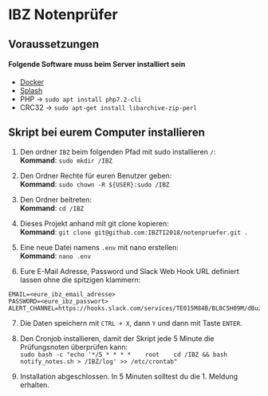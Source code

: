 # IBZ Notenprüfer
## Voraussetzungen
#### Folgende Software muss beim Server installiert sein
- [Docker](https://www.digitalocean.com/community/tutorials/so-installieren-und-verwenden-sie-docker-auf-ubuntu-18-04-de "Docker")
- [Splash](https://splash.readthedocs.io/en/stable/install.html#linux-docker)
- PHP -> `sudo apt install php7.2-cli`
- CRC32 -> `sudo apt-get install libarchive-zip-perl`

## Skript bei eurem Computer installieren
1.  Den ordner `IBZ` beim folgenden Pfad mit sudo installieren `/`:  
**Kommand**: `sudo mkdir /IBZ`  

2. Den Ordner Rechte für euren Benutzer geben:  
**Kommand**: `sudo chown -R ${USER}:sudo /IBZ`  

3. Den Ordner beitreten:  
**Kommand**: `cd /IBZ`  
  
4.  Dieses Projekt anhand mit git clone kopieren:  
**Kommand**: `git clone git@github.com:IBZTI2018/notenpruefer.git .`  
  
5. Eine neue Datei namens `.env` mit nano erstellen:  
**Kommand**: `nano .env`  
  
6. Eure E-Mail Adresse, Password und Slack Web Hook URL definiert lassen ohne die spitzigen klammern:  
```
EMAIL=<eure_ibz_email_adresse>
PASSWORD=<eure_ibz_passwort>
ALERT_CHANNEL=https://hooks.slack.com/services/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
```  

7. Die Daten speichern mit `CTRL + X`, dann `Y` und dann mit Taste `ENTER`.  
  
8. Den Cronjob installieren, damit der Skript jede 5 Minute die Prüfungsnoten überprüfen kann:  
`sudo bash -c "echo '*/5 * * * *	root	cd /IBZ && bash notify_notes.sh > /IBZ/log' >> /etc/crontab"`  
  
9. Installation abgeschlossen. In 5 Minuten solltest du die 1. Meldung erhalten.
